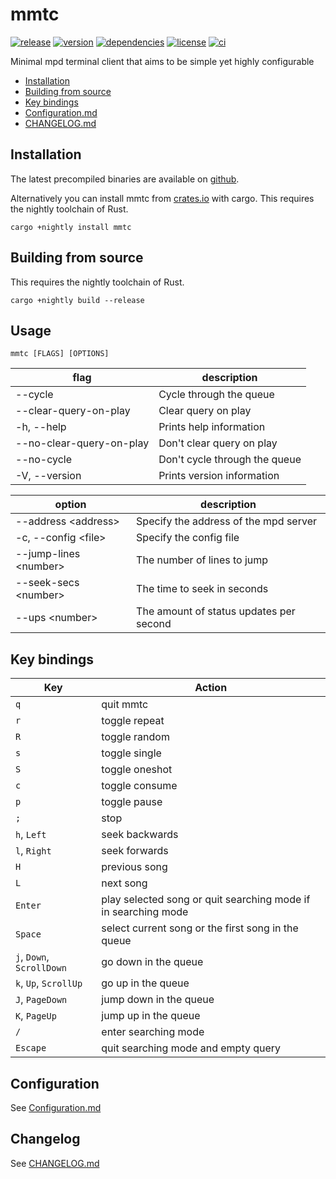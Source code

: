# mmtc

[![release](https://img.shields.io/github/v/release/figsoda/mmtc?logo=github&style=flat-square)](https://github.com/figsoda/mmtc/releases)
[![version](https://img.shields.io/crates/v/mmtc?logo=rust&style=flat-square)][Crate]
[![dependencies](https://img.shields.io/librariesio/release/cargo/mmtc?style=flat-square)](https://libraries.io/cargo/mmtc)
[![license](https://img.shields.io/badge/license-MPL--2.0-blue?style=flat-square)](https://www.mozilla.org/en-US/MPL/2.0)
[![ci](https://img.shields.io/github/workflow/status/figsoda/mmtc/ci?label=ci&logo=github-actions&style=flat-square)](https://github.com/figsoda/mmtc/actions?query=workflow:ci)

Minimal mpd terminal client that aims to be simple yet highly configurable

- [Installation](#Installation)
- [Building from source](#Building-from-source)
- [Key bindings](#Key-bindings)
- [Configuration.md]
- [CHANGELOG.md]

## Installation

The latest precompiled binaries are available on [github](https://github.com/figsoda/mmtc/releases/latest).

Alternatively you can install mmtc from [crates.io][Crate] with cargo. This requires the nightly toolchain of Rust.

```shell
cargo +nightly install mmtc
```


## Building from source

This requires the nightly toolchain of Rust.

```shell
cargo +nightly build --release
```


## Usage

```
mmtc [FLAGS] [OPTIONS]
```

flag | description
-|-
--cycle | Cycle through the queue
--clear-query-on-play | Clear query on play
-h, --help | Prints help information
--no-clear-query-on-play | Don't clear query on play
--no-cycle | Don't cycle through the queue
-V, --version | Prints version information

option | description
-|-
--address \<address> | Specify the address of the mpd server
-c, --config \<file> | Specify the config file
--jump-lines \<number> | The number of lines to jump
--seek-secs \<number> | The time to seek in seconds
--ups \<number> | The amount of status updates per second


## Key bindings

Key | Action
-|-
`q` | quit mmtc
`r` | toggle repeat
`R` | toggle random
`s` | toggle single
`S` | toggle oneshot
`c` | toggle consume
`p` | toggle pause
`;` | stop
`h`, `Left` | seek backwards
`l`, `Right` | seek forwards
`H` | previous song
`L` | next song
`Enter` | play selected song or quit searching mode if in searching mode
`Space` | select current song or the first song in the queue
`j`, `Down`, `ScrollDown` | go down in the queue
`k`, `Up`, `ScrollUp` | go up in the queue
`J`, `PageDown` | jump down in the queue
`K`, `PageUp` | jump up in the queue
`/` | enter searching mode
`Escape` | quit searching mode and empty query


## Configuration

See [Configuration.md]


## Changelog

See [CHANGELOG.md]


[Crate]: https://crates.io/crates/mmtc
[Configuration.md]: https://github.com/figsoda/mmtc/blob/main/Configuration.md
[CHANGELOG.md]: https://github.com/figsoda/mmtc/blob/main/CHANGELOG.md
